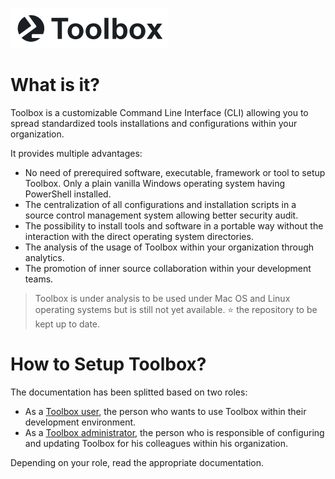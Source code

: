![Toolbox Image](/rsc/toolbox-name.png)

# What is it?

Toolbox is a customizable Command Line Interface (CLI) allowing you to spread standardized tools installations and configurations within your organization.

It provides multiple advantages:

* No need of prerequired software, executable, framework or tool to setup Toolbox. Only a plain vanilla Windows operating system having PowerShell installed.
* The centralization of all configurations and installation scripts in a source control management system allowing better security audit.
* The possibility to install tools and software in a portable way without the interaction with the direct operating system directories.
* The analysis of the usage of Toolbox within your organization through analytics.
* The promotion of inner source collaboration within your development teams.

> Toolbox is under analysis to be used under Mac OS and Linux operating systems but is still not yet available. ⭐ the repository to be kept up to date.

# How to Setup Toolbox?

The documentation has been splitted based on two roles:

* As a [Toolbox user](/docs/README-user.md), the person who wants to use Toolbox within their development environment.
* As a [Toolbox administrator](/docs/README-admin.md), the person who is responsible of configuring and updating Toolbox for his colleagues within his organization.

Depending on your role, read the appropriate documentation.
